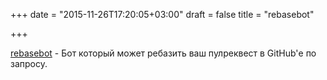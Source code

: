 +++
date = "2015-11-26T17:20:05+03:00"
draft = false
title = "rebasebot"

+++

<p><a href="https://github.com/chrisledet/rebasebot">rebasebot</a>&nbsp;- Бот который может ребазить ваш пулреквест в GitHub&#39;е по запросу.</p>

